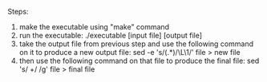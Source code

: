 Steps:
1. make the executable using "make" command
2. run the executable: ./executable [input file] [output file]
3. take the output file from previous step and use the following command on it
   to produce a new output file:
    sed -e 's/\(.*\)/\L\1/' file > new file
4. then use the following command on that file to produce the final file:
    sed 's/  \+/ /g' file > final file
